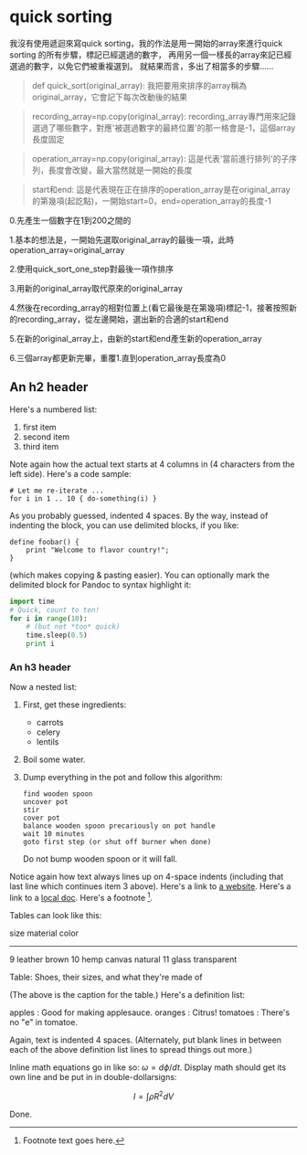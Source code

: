 quick sorting
============
我沒有使用遞迴來寫quick sorting，我的作法是用一開始的array來進行quick sorting 的所有步驟，標記已經選過的數字，
再用另一個一樣長的array來記已經選過的數字，以免它們被重複選到。
就結果而言，多出了相當多的步驟......
>def quick_sort(original_array):
我把要用來排序的array稱為original_array，它會記下每次改動後的結果

>recording_array=np.copy(original_array):
recording_array專門用來記錄選過了哪些數字，對應'被選過數字的最終位置'的那一格會是-1，這個array長度固定


> operation_array=np.copy(original_array):
這是代表'當前進行排列'的子序列，長度會改變，最大當然就是一開始的長度

>start和end:
這是代表現在正在排序的operation_array是在original_array的第幾項(起訖點)，一開始start=0，end=operation_array的長度-1

0.先產生一個數字在1到200之間的

1.基本的想法是，一開始先選取original_array的最後一項，此時operation_array=original_array

2.使用quick_sort_one_step對最後一項作排序

3.用新的original_array取代原來的original_array

4.然後在recording_array的相對位置上(看它最後是在第幾項)標記-1，接著按照新的recording_array，從左邊開始，選出新的合適的start和end

5.在新的original_array上，由新的start和end產生新的operation_array

6.三個array都更新完畢，重覆1.直到operation_array長度為0




An h2 header
------------

Here's a numbered list:

 1. first item
 2. second item
 3. third item

Note again how the actual text starts at 4 columns in (4 characters
from the left side). Here's a code sample:

    # Let me re-iterate ...
    for i in 1 .. 10 { do-something(i) }

As you probably guessed, indented 4 spaces. By the way, instead of
indenting the block, you can use delimited blocks, if you like:

~~~
define foobar() {
    print "Welcome to flavor country!";
}
~~~

(which makes copying & pasting easier). You can optionally mark the
delimited block for Pandoc to syntax highlight it:

~~~python
import time
# Quick, count to ten!
for i in range(10):
    # (but not *too* quick)
    time.sleep(0.5)
    print i
~~~



### An h3 header ###

Now a nested list:

 1. First, get these ingredients:

      * carrots
      * celery
      * lentils

 2. Boil some water.

 3. Dump everything in the pot and follow
    this algorithm:

        find wooden spoon
        uncover pot
        stir
        cover pot
        balance wooden spoon precariously on pot handle
        wait 10 minutes
        goto first step (or shut off burner when done)

    Do not bump wooden spoon or it will fall.

Notice again how text always lines up on 4-space indents (including
that last line which continues item 3 above). Here's a link to [a
website](http://foo.bar). Here's a link to a [local
doc](local-doc.html). Here's a footnote [^1].

[^1]: Footnote text goes here.

Tables can look like this:

size  material      color
----  ------------  ------------
9     leather       brown
10    hemp canvas   natural
11    glass         transparent

Table: Shoes, their sizes, and what they're made of

(The above is the caption for the table.) Here's a definition list:

apples
  : Good for making applesauce.
oranges
  : Citrus!
tomatoes
  : There's no "e" in tomatoe.

Again, text is indented 4 spaces. (Alternately, put blank lines in
between each of the above definition list lines to spread things
out more.)

Inline math equations go in like so: $\omega = d\phi / dt$. Display
math should get its own line and be put in in double-dollarsigns:

$$I = \int \rho R^{2} dV$$

Done.
